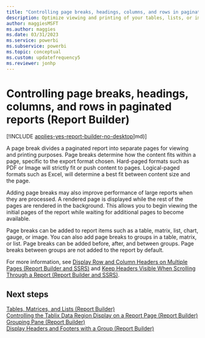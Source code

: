 ```yaml
---
title: "Controlling page breaks, headings, columns, and rows in paginated reports"
description: Optimize viewing and printing of your tables, lists, or images in paginated reports with choices for page lengths, columns, headings, and rows in Report Builder.
author: maggiesMSFT
ms.author: maggies
ms.date: 03/31/2023
ms.service: powerbi
ms.subservice: powerbi
ms.topic: conceptual
ms.custom: updatefrequency5
ms.reviewer: jonhp
---
```

# Controlling page breaks, headings, columns, and rows in paginated reports (Report Builder)

[!INCLUDE [applies-yes-report-builder-no-desktop](../../includes/applies-yes-report-builder-no-desktop.md)]md)]

 A page break divides a paginated report into separate pages for viewing and printing purposes. Page breaks determine how the content fits within a page, specific to the export format chosen. Hard-paged formats such as PDF or Image will strictly fit or push content to pages. Logical-paged formats such as Excel, will determine a best fit between content size and the page. 
  
 Adding page breaks may also improve performance of large reports when they are processed. A rendered page is displayed while the rest of the pages are rendered in the background. This allows you to begin viewing the initial pages of the report while waiting for additional pages to become available.  
  
 Page breaks can be added to report items such as a table, matrix, list, chart, gauge, or image. You can also add page breaks to groups in a table, matrix, or list. Page breaks can be added before, after, and between groups. Page breaks between groups are not added to the report by default.  
  
 For more information, see [Display Row and Column Headers on Multiple Pages &#40;Report Builder and SSRS&#41;](/sql/reporting-services/report-design/display-row-and-column-headers-on-multiple-pages-report-builder-and-ssrs) and [Keep Headers Visible When Scrolling Through a Report &#40;Report Builder and SSRS&#41;](keep-headers-visible-when-scrolling-through-a-report-report-builder.md).  
  
## Next steps
 [Tables, Matrices, and Lists &#40;Report Builder&#41;](/sql/reporting-services/report-design/tables-matrices-and-lists-report-builder-and-ssrs)   
 [Controlling the Tablix Data Region Display on a Report Page &#40;Report Builder&#41;](/sql/reporting-services/report-design/controlling-the-tablix-data-region-display-on-a-report-page)   
 [Grouping Pane &#40;Report Builder&#41;](/sql/reporting-services/report-design/grouping-pane-report-builder)   
 [Display Headers and Footers with a Group &#40;Report Builder&#41;](/sql/reporting-services/report-design/display-headers-and-footers-with-a-group-report-builder-and-ssrs)  
